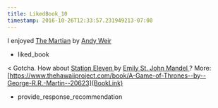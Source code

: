 ```yaml
---
title: LikedBook_10
timestamp: 2016-10-26T12:33:57.231949213-07:00
---
```


I enjoyed [The Martian](BookTitle) by [Andy Weir](AuthorName)
* liked_book

< Gotcha. How about [Station Eleven ](BookTitle) by [Emily St. John Mandel ](AuthorName)? More: [https://www.thehawaiiproject.com/book/A-Game-of-Thrones--by--George-R.R.-Martin--20623](BookLink)
* provide_response_recommendation
